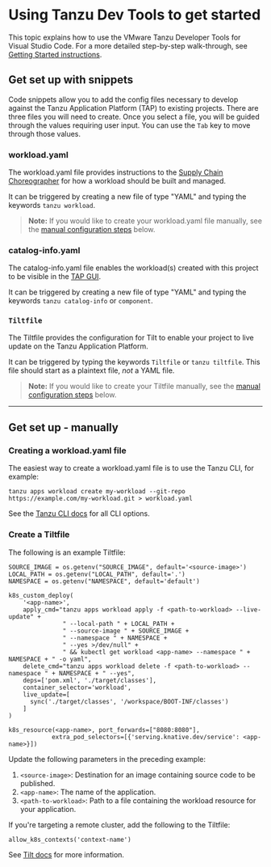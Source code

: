 # Using Tanzu Dev Tools to get started

This topic explains how to use the VMware Tanzu Developer Tools for Visual Studio Code.
For a more detailed step-by-step walk-through, see [Getting Started instructions](../getting-started.md).

## <a id='snippets'></a>Get set up with snippets

Code snippets allow you to add the config files necessary to develop against the Tanzu Application Platform (TAP) to existing projects. There are three files you will need to create. Once you select a file, you will be guided through the values requiring user input. You can use the `Tab` key to move through those values.

### <a id='snippets-workload'></a> workload.yaml

The workload.yaml file provides instructions to the [Supply Chain Choreographer](../scc/about.md) for how a workload should be built and managed.

It can be triggered by creating a new file of type "YAML" and typing the keywords `tanzu workload`.

> **Note:** If you would like to create your workload.yaml file manually, see the [manual configuration steps](#create-workload) below.

### <a id='catalog-info.yaml'></a> catalog-info.yaml
The catalog-info.yaml file enables the workload(s) created with this project to be visible in the [TAP GUI](../tap-gui/about.md).

It can be triggered by creating a new file of type "YAML" and typing the keywords `tanzu catalog-info` or `component`.

### <a id='snippets-tiltfile'></a>  `Tiltfile`

The Tiltfile provides the configuration for Tilt to enable your project to live update on the Tanzu Application Platform.

It can be triggered by typing the keywords `Tiltfile` or `tanzu tiltfile`. This file should start as a plaintext file, *not* a YAML file.

> **Note:** If you would like to create your Tiltfile manually, see the [manual configuration steps](#create-tiltfile) below.

---

## Get set up - manually
### <a id='create-workload'></a> Creating a workload.yaml file

The easiest way to create a workload.yaml file is to use the Tanzu CLI, for example:

```
tanzu apps workload create my-workload --git-repo https://example.com/my-workload.git > workload.yaml
```

See the [Tanzu CLI docs](../cli-plugins/apps/command-reference/tanzu_apps_workload_create.md) for all CLI options.

### <a id='create-tiltfile'></a> Create a Tiltfile

The following is an example Tiltfile:

```
SOURCE_IMAGE = os.getenv("SOURCE_IMAGE", default='<source-image>')
LOCAL_PATH = os.getenv("LOCAL_PATH", default='.')
NAMESPACE = os.getenv("NAMESPACE", default='default')

k8s_custom_deploy(
    '<app-name>',
    apply_cmd="tanzu apps workload apply -f <path-to-workload> --live-update" +
               " --local-path " + LOCAL_PATH +
               " --source-image " + SOURCE_IMAGE +
               " --namespace " + NAMESPACE +
               " --yes >/dev/null" +
               " && kubectl get workload <app-name> --namespace " + NAMESPACE + " -o yaml",
    delete_cmd="tanzu apps workload delete -f <path-to-workload> --namespace " + NAMESPACE + " --yes",
    deps=['pom.xml', './target/classes'],
    container_selector='workload',
    live_update=[
      sync('./target/classes', '/workspace/BOOT-INF/classes')
    ]
)

k8s_resource(<app-name>, port_forwards=["8080:8080"],
            extra_pod_selectors=[{'serving.knative.dev/service': <app-name>}])
```

Update the following parameters in the preceding example:

  1. `<source-image>`: Destination for an image containing source code to be published.
  2. `<app-name>`: The name of the application.
  3. `<path-to-workload>`: Path to a file containing the workload resource for your application.

If you're targeting a remote cluster, add the following to the Tiltfile:

```
allow_k8s_contexts('context-name')
```

See [Tilt docs](https://docs.tilt.dev/api.html#api.allow_k8s_contexts) for more information.
